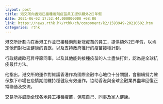 ```yaml
---
layout: post
title: 港交所向香港已接種兩劑疫苗員工提供額外2日年假
date: 2021-06-02 17:52:44.000000000 +08:00
link: https://news.rthk.hk/rthk/ch/component/k2/1593949-20210602.htm
categories: rthk
---
```


港交所計劃向在香港工作並已接種兩劑新冠疫苗的員工，提供額外2日年假，以肯定他們對社區健康的貢獻，以及支持政府推行的疫苗接種計劃。

行政總裁歐冠昇呼籲同事，以及其他能夠接種疫苗的人士盡快打針，認為是全球抗疫最佳方法。

他指出，港交所的運作對維護香港作為國際金融中心地位十分關鍵，會繼續努力確保旗下市場在疫情期間維持穩健及有效運作，協助香港與全球金融業界盡早回復正常聯通及交流。

交易所亦鼓勵全球各地員工接種疫苗，保障自己、同事及家人健康。
